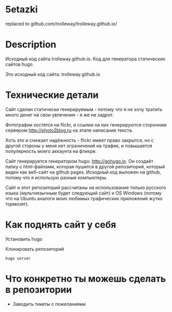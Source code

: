 # 5etazki

replaced to github.com/trolleway/trolleway.github.io/

# Description

Исходный код сайта trolleway.github.io. Код для генератора статических сайтов hugo.

Это исходный код сайта: trolleway.github.io

# Технические детали

Сайт сделан статически генерируемым - потому что я не хочу тратить много денег на свои увлечения - я же не задрот.

Фотографии хостятся на flickr, и ссылки на них генерируются сторонним сервером http://photo2blog.ru на этапе написания текста.

Хоть это и снижает надёжность - flickr имеет право закрытся, но с другой стороны у меня нет ограничений на трафик, и повышается популярность моего аккаунта на фликре.

Сайт генерируется генератором hugo: http://gohugo.io. Он создаёт папку с html-файлами, которая пушится в другой репозиторий, который виден как веб-сайт на github pages.
Исходный код выложен на github, потому что я использую разные компьютеры.

Сайт и этот репозиторий рассчитаны на использование только русского языка (мультиязычным будет следующий сайт) и OS Windows (потому что на Ubuntu аналоги моих любимых графических приложений жутко тормозят). 

# Как поднять сайт у себя

Установить hugo

Клонировать репозиторий
```
hugo server
```

# Что конкретно ты можешь сделать в репозитории

* Заводить тикеты с пожеланиями
